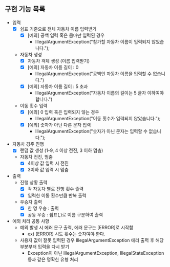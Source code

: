 
## 구현 기능 목록
- 입력
  - [x] 쉼표 기준으로 전체 자동차 이름 입력받기
    - [x] [예외] 공백 입력 혹은 콤마만 입력된 경우
      - IllegalArgumentException("참가할 자동차 이름이 입력되지 않았습니다.");
  - 자동차 생성
    - [x] 자동차 객체 생성 (이름 입력받기)
    - [x] [예외] 자동차 이름 길이 : 0
      - IllegalArgumentException("공백인 자동차 이름을 입력할 수 없습니다.")
    - [x] [예외] 자동차 이름 길이 : 5 초과
      - IllegalArgumentException("자동차 이름의 길이는 5 글자 이하여야 합니다.") 
  - 이동 횟수 입력
    - [x] [예외] 0 입력 혹은 입력되지 않는 경우
      - IllegalArgumentException("이동 횟수가 입력되지 않았습니다.");
    - [x] [예외] 숫자가 아닌 다른 문자 입력
      - IllegalArgumentException("숫자가 아닌 문자는 입력할 수 없습니다."); 

- 자동차 경주 진행
  - [X] 랜덤 값 생성 (1-9, 4 이상 전진, 3 이하 멈춤)
  - 자동차 전진, 멈춤
    - [x] 4이상 값 입력 시 전진
    - [x] 3이하 값 입력 시 멈춤

- 출력
  - 진행 상황 출력
    - [x] 각 자동차 별로 진행 횟수 출력
    - [x] 입력한 이동 횟수만큼 반복 출력
  - 우승자 출력
    - [x] 한 명 우승 : 출력
    - [x] 공동 우승 : 쉼표(,)로 이름 구분하여 출력

- 예외 처리 공통 사항
  - 예외 발생 시 에러 문구 출력, 에러 문구는 [ERROR]로 시작함
    - ex) [ERROR] 시도 횟수는 숫자여야 한다.
  - 사용자 값이 잘못 입력된 경우 IllegalArgumentException 에러 출력 후 해당 부분부터 입력을 다시 받기
    - Exception이 아닌 IllegalArgumentException, IllegalStateException 등과 같은 명확한 유형 처리